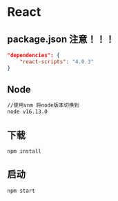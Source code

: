 # React



## package.json 注意！！！

```json
"dependencies": {
	"react-scripts": "4.0.3"
}
```

## Node 
```bash
//使用vnm 将node版本切换到
node v16.13.0
```


## 下载

```bash
npm install
```



## 启动

```bash
npm start
```
